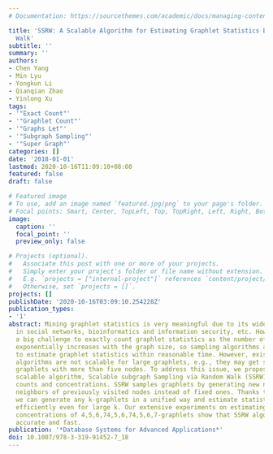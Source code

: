 ```yaml
---
# Documentation: https://sourcethemes.com/academic/docs/managing-content/

title: 'SSRW: A Scalable Algorithm for Estimating Graphlet Statistics Based on Random
  Walk'
subtitle: ''
summary: ''
authors:
- Chen Yang
- Min Lyu
- Yongkun Li
- Qianqian Zhao
- Yinlong Xu
tags:
- '"Exact Count"'
- '"Graphlet Count"'
- '"Graphs Let"'
- '"Subgraph Sampling"'
- '"Super Graph"'
categories: []
date: '2018-01-01'
lastmod: 2020-10-16T11:09:10+08:00
featured: false
draft: false

# Featured image
# To use, add an image named `featured.jpg/png` to your page's folder.
# Focal points: Smart, Center, TopLeft, Top, TopRight, Left, Right, BottomLeft, Bottom, BottomRight.
image:
  caption: ''
  focal_point: ''
  preview_only: false

# Projects (optional).
#   Associate this post with one or more of your projects.
#   Simply enter your project's folder or file name without extension.
#   E.g. `projects = ["internal-project"]` references `content/project/deep-learning/index.md`.
#   Otherwise, set `projects = []`.
projects: []
publishDate: '2020-10-16T03:09:10.254228Z'
publication_types:
- '1'
abstract: Mining graphlet statistics is very meaningful due to its wide applications
  in social networks, bioinformatics and information security, etc. However, it is
  a big challenge to exactly count graphlet statistics as the number of subgraphs
  exponentially increases with the graph size, so sampling algorithms are widely used
  to estimate graphlet statistics within reasonable time. However, existing sampling
  algorithms are not scalable for large graphlets, e.g., they may get stuck when estimating
  graphlets with more than five nodes. To address this issue, we propose a highly
  scalable algorithm, Scalable subgraph Sampling via Random Walk (SSRW), for graphlet
  counts and concentrations. SSRW samples graphlets by generating new nodes from the
  neighbors of previously visited nodes instead of fixed ones. Thanks to this flexibility,
  we can generate any k-graphlets in a unified way and estimate statistics of k-graphlet
  efficiently even for large k. Our extensive experiments on estimating counts and
  concentrations of 4,5,6,74,5,6,74,5,6,7-graphlets show that SSRW algorithm is scalable,
  accurate and fast.
publication: '*Database Systems for Advanced Applications*'
doi: 10.1007/978-3-319-91452-7_18
---
```

